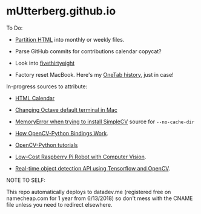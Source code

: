 # mUtterberg.github.io

To Do:

* [Partition HTML](https://www.w3schools.com/howto/howto_html_include.asp) into monthly or weekly files.

* Parse GitHub commits for contributions calendar copycat?

* Look into [fivethirtyeight](https://github.com/fivethirtyeight/data)

* Factory reset MacBook. Here's my [OneTab history](https://www.one-tab.com/page/zLlWN5VfSNqkzSf5fE2-rw), just in case!

In-progress sources to attribute:

* [HTML Calendar](https://www.htmlgoodies.com/tutorials/tables/article.php/3479801/So-You-Want-A-Calendar-Huh.htm)

* [Changing Octave default terminal in Mac](https://codingnightly.wordpress.com/2015/02/18/change-octave-default-terminal-in-mac/)

* [MemoryError when trying to install SimpleCV](https://github.com/OpenLabTools/OpenLabTools/issues/5) source for `--no-cache-dir`

* [How OpenCV-Python Bindings Work](https://docs.opencv.org/master/da/d49/tutorial_py_bindings_basics.html).

* [OpenCV-Python tutorials](https://opencvpython.blogspot.com)

* [Low-Cost Raspberry Pi Robot with Computer Vision](https://jeremykarnowski.wordpress.com/2015/08/26/low-cost-raspberry-pi-robot-with-computer-vision).

* [Real-time object detection API using Tensorflow and OpenCV](https://towardsdatascience.com/real-time-object-detection-api-using-tensorflow-and-opencv-47b505d745c4).

NOTE TO SELF:

This repo automatically deploys to datadev.me (registered free on namecheap.com for 1 year from 6/13/2018) so
don't mess with the CNAME file unless you need to redirect elsewhere.
